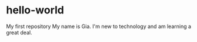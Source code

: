 # hello-world
My first repository
My name is Gia. I'm new to technology and am learning a great deal.
